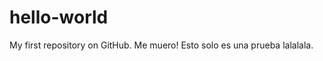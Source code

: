 hello-world
===========

My first repository on GitHub. Me muero!
Esto solo es una prueba lalalala.
